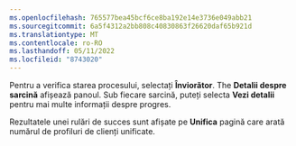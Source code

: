 ```yaml
---
ms.openlocfilehash: 765577bea45bcf6ce8ba192e14e3736e049abb21
ms.sourcegitcommit: 6a5f4312a2bb808c40830863f26620daf65b921d
ms.translationtype: MT
ms.contentlocale: ro-RO
ms.lasthandoff: 05/11/2022
ms.locfileid: "8743020"
---
```

Pentru a verifica starea procesului, selectați **Înviorător**. The **Detalii despre sarcină** afișează panoul. Sub fiecare sarcină, puteți selecta **Vezi detalii** pentru mai multe informații despre progres.

Rezultatele unei rulări de succes sunt afișate pe **Unifica** pagină care arată numărul de profiluri de clienți unificate.
